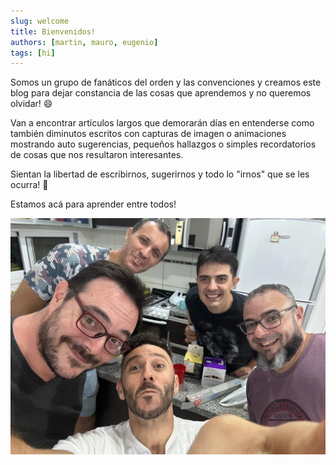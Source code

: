 ```yaml
---
slug: welcome
title: Bienvenidos!
authors: [martin, mauro, eugenio]
tags: [hi]
---
```


Somos un grupo de fanáticos del orden y las convenciones y creamos este blog para dejar constancia de las cosas que aprendemos y no queremos olvidar! 😄

Van a encontrar artículos largos que demorarán días en entenderse como también
diminutos escritos con capturas de imagen o animaciones mostrando
auto sugerencias, pequeños hallazgos o simples recordatorios de cosas que nos
resultaron interesantes.

Sientan la libertad de escribirnos, sugerirnos y todo lo "irnos" que se les
ocurra! 🤣

Estamos acá para aprender entre todos!

![El grupo monsklab](./the_monkslab_group.jpeg)
